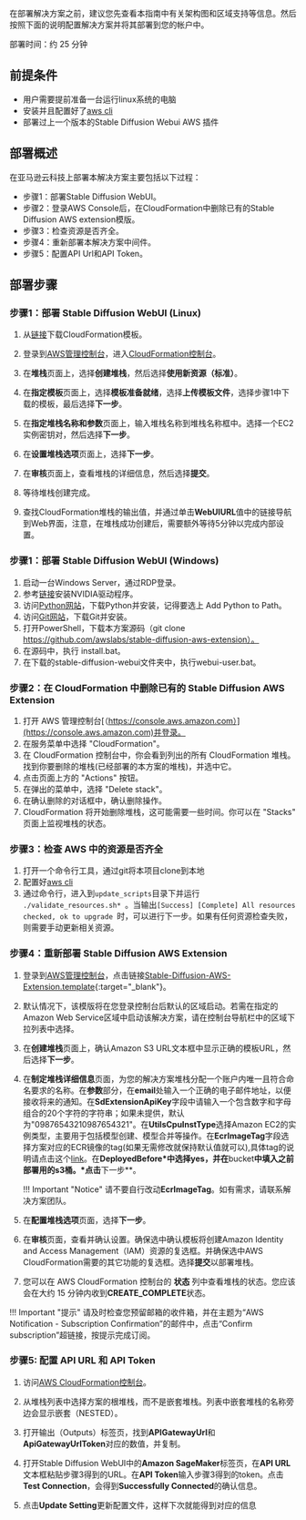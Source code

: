 在部署解决方案之前，建议您先查看本指南中有关架构图和区域支持等信息。然后按照下面的说明配置解决方案并将其部署到您的帐户中。

部署时间：约 25 分钟

## 前提条件
<!-- 用户需提前部署好本地的[Stable Diffusion WebUI](https://github.com/AUTOMATIC1111/stable-diffusion-webui)。 -->
- 用户需要提前准备一台运行linux系统的电脑
- 安装并且配置好了[aws cli](https://aws.amazon.com/cli/)
- 部署过上一个版本的Stable Diffusion Webui AWS 插件

## 部署概述
在亚马逊云科技上部署本解决方案主要包括以下过程：

- 步骤1：部署Stable Diffusion WebUI。
- 步骤2：登录AWS Console后，在CloudFormation中删除已有的Stable Diffusion AWS extension模版。
- 步骤3：检查资源是否齐全。
- 步骤4：重新部署本解决方案中间件。
- 步骤5：配置API Url和API Token。

## 部署步骤

### 步骤1：部署 Stable Diffusion WebUI (Linux)

1. 从[链接](https://raw.githubusercontent.com/awslabs/stable-diffusion-aws-extension/main/workshop/ec2.yaml)下载CloudFormation模板。

2. 登录到[AWS管理控制台](https://console.aws.amazon.com/)，进入[CloudFormation控制台](https://console.aws.amazon.com/cloudformation/)。

3. 在**堆栈**页面上，选择**创建堆栈**，然后选择**使用新资源（标准）**。

4. 在**指定模板**页面上，选择**模板准备就绪**，选择**上传模板文件**，选择步骤1中下载的模板，最后选择**下一步**。

5. 在**指定堆栈名称和参数**页面上，输入堆栈名称到堆栈名称框中。选择一个EC2实例密钥对，然后选择**下一步**。

6. 在**设置堆栈选项**页面上，选择**下一步**。

7. 在**审核**页面上，查看堆栈的详细信息，然后选择**提交**。

8. 等待堆栈创建完成。

9. 查找CloudFormation堆栈的输出值，并通过单击**WebUIURL**值中的链接导航到Web界面，注意，在堆栈成功创建后，需要额外等待5分钟以完成内部设置。

### 步骤1：部署 Stable Diffusion WebUI (Windows)
1. 启动一台Windows Server，通过RDP登录。
2. 参考[链接](https://docs.aws.amazon.com/zh_cn/AWSEC2/latest/WindowsGuide/install-nvidia-driver.html)安装NVIDIA驱动程序。
3. 访问[Python网站](https://www.python.org/downloads/release/python-3106/)，下载Python并安装，记得要选上 Add Python to Path。
4. 访问[Git网站](https://git-scm.com/download/win)，下载Git并安装。
5. 打开PowerShell，下载本方案源码（git clone https://github.com/awslabs/stable-diffusion-aws-extension）。
6. 在源码中，执行 install.bat。
7. 在下载的stable-diffusion-webui文件夹中，执行webui-user.bat。


### 步骤2：在 CloudFormation 中删除已有的 Stable Diffusion AWS Extension

1. 打开 AWS 管理控制台[（https://console.aws.amazon.com）](https://console.aws.amazon.com)并登录。
2. 在服务菜单中选择 "CloudFormation"。
3. 在 CloudFormation 控制台中，你会看到列出的所有 CloudFormation 堆栈。找到你要删除的堆栈(已经部署的本方案的堆栈)，并选中它。
4. 点击页面上方的 "Actions" 按钮。
5. 在弹出的菜单中，选择 "Delete stack"。
6. 在确认删除的对话框中，确认删除操作。
7. CloudFormation 将开始删除堆栈，这可能需要一些时间。你可以在 "Stacks" 页面上监视堆栈的状态。


### 步骤3：检查 AWS 中的资源是否齐全

1. 打开一个命令行工具，通过git将本项目clone到本地
2. 配置好[aws cli](https://aws.amazon.com/cli/)
3. 通过命令行，进入到`update_scripts`目录下并运行 `./validate_resources.sh* `。当输出`[Success] [Complete] All resources checked, ok to upgrade
   `时，可以进行下一步。如果有任何资源检查失败，则需要手动更新相关资源。

### 步骤4：重新部署 Stable Diffusion AWS Extension
1. 登录到[AWS管理控制台](https://console.aws.amazon.com/)，点击链接[Stable-Diffusion-AWS-Extension.template](https://console.aws.amazon.com/cloudformation/home?#/stacks/create/template?stackName=stable-diffusion-aws&templateURL=https://aws-gcr-solutions.s3.amazonaws.com/stable-diffusion-aws-extension-github-mainline/latest/custom-domain/Stable-diffusion-aws-extension-middleware-stack.template.json){:target="_blank"}。
2. 默认情况下，该模版将在您登录控制台后默认的区域启动。若需在指定的Amazon Web Service区域中启动该解决方案，请在控制台导航栏中的区域下拉列表中选择。
3. 在**创建堆栈**页面上，确认Amazon S3 URL文本框中显示正确的模板URL，然后选择**下一步**。
4. 在**制定堆栈详细信息**页面，为您的解决方案堆栈分配一个账户内唯一且符合命名要求的名称。在**参数**部分，在**email**处输入一个正确的电子邮件地址，以便接收将来的通知。在**SdExtensionApiKey**字段中请输入一个包含数字和字母组合的20个字符的字符串；如果未提供，默认为"09876543210987654321"。在**UtilsCpuInstType**选择Amazon EC2的实例类型，主要用于包括模型创建、模型合并等操作。在**EcrImageTag**字段选择方案对应的ECR镜像的tag(如果无需修改就保持默认值就可以),具体tag的说明请点击这个[link](ecr_image_param.md)。在**DeployedBefore*中选择yes，并在**bucket**中填入之前部署用的s3桶。*点击**下一步**。

    !!! Important "Notice" 
        请不要自行改动**EcrImageTag**。如有需求，请联系解决方案团队。

6. 在**配置堆栈选项**页面，选择**下一步**。
7. 在**审核**页面，查看并确认设置。确保选中确认模板将创建Amazon Identity and Access Management（IAM）资源的复选框。并确保选中AWS CloudFormation需要的其它功能的复选框。选择**提交**以部署堆栈。
8. 您可以在 AWS CloudFormation 控制台的 **状态** 列中查看堆栈的状态。您应该会在大约 15 分钟内收到**CREATE_COMPLETE**状态。

!!! Important "提示" 
    请及时检查您预留邮箱的收件箱，并在主题为“AWS Notification - Subscription Confirmation”的邮件中，点击“Confirm subscription”超链接，按提示完成订阅。





<!-- ### 步骤2：通过安装脚本安装插件Stable Diffusion AWS Extension。
1. 在提前准备的运行linux的电脑的工作目录下，运行以下命令下载最新的安装脚本
```
wget https://raw.githubusercontent.com/awslabs/stable-diffusion-aws-extension/main/install.sh
```
2. 运行安装脚本
```
sh install.sh
```
3. 移步到install.sh下载的stable-diffusion-webui文件夹
```
cd stable-diffusion-webui
```
4. 对于不带GPU的机器，可以通过以下命令启动webui
```
./webui.sh --skip-torch-cuda-test
```
5. 对于带GPU的机器，可以通过以下命令启动webui
```
./webui.sh
``` -->


### 步骤5: 配置 API URL 和 API Token

1. 访问[AWS CloudFormation控制台](https://console.aws.amazon.com/cloudformation/)。

2. 从堆栈列表中选择方案的根堆栈，而不是嵌套堆栈。列表中嵌套堆栈的名称旁边会显示嵌套（NESTED）。

3. 打开输出（Outputs）标签页，找到**APIGatewayUrl**和**ApiGatewayUrlToken**对应的数值，并复制。

4. 打开Stable Diffusion WebUI中的**Amazon SageMaker**标签页，在**API URL**文本框粘贴步骤3得到的URL。在**API Token**输入步骤3得到的token。点击**Test Connection**，会得到**Successfully Connected**的确认信息。

5. 点击**Update Setting**更新配置文件，这样下次就能得到对应的信息
<!-- 1. 打开已部署的Stable Diffusion WebUI界面，进入**Extensions**标签页 - **Install from URL**子标签页，在**URL from extension's git repository**文本框输入本解决方案repository地址 [https://github.com/awslabs/stable-diffusion-aws-extension.git](https://github.com/awslabs/stable-diffusion-aws-extension.git)，点击**Install**。
2. 点击**Installed**子标签页，点击**Apply and restart UI**，WebUI会多出一个**Amazon SageMaker**标签页，表明已完成插件安装。 -->


<!-- ## 后续操作
堆栈创建成功后，您可以在AWS CloudFormation的输出（Outputs）标签页中查询相关信息。 -->
